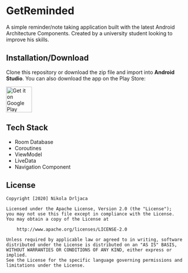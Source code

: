 # GetReminded
A simple reminder/note taking application built with the latest
Android Architecture Components.
Created by a university student looking to improve his skills.

## Installation/Download
Clone this repository or download the zip file and import into **Android Studio**.
You can also download the app on the Play Store:


<a href="https://play.google.com/store/apps/details?id=com.nikoladrljaca.getreminded" target="_blank">
<img src="https://play.google.com/intl/en_us/badges/images/generic/en-play-badge.png" alt="Get it on Google Play" height="70"/></a>

## Tech Stack
* Room Database
* Coroutines
* ViewModel
* LiveData
* Navigation Component


## License
```
Copyright [2020] Nikola Drljaca

Licensed under the Apache License, Version 2.0 (the "License");
you may not use this file except in compliance with the License.
You may obtain a copy of the License at

    http://www.apache.org/licenses/LICENSE-2.0

Unless required by applicable law or agreed to in writing, software
distributed under the License is distributed on an "AS IS" BASIS,
WITHOUT WARRANTIES OR CONDITIONS OF ANY KIND, either express or implied.
See the License for the specific language governing permissions and
limitations under the License.
```
